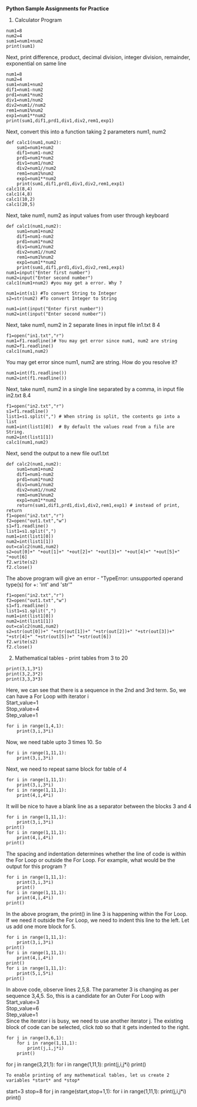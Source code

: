 **Python Sample Assignments for Practice**   

1. Calculator Program
```
num1=8
num2=4
sum1=num1+num2
print(sum1)
```
Next, print difference, product, decimal division, integer division, remainder, exponential on same line
```
num1=8
num2=4
sum1=num1+num2
dif1=num1-num2
prd1=num1*num2
div1=num1/num2
div2=num1//num2
rem1=num1%num2
exp1=num1**num2
print(sum1,dif1,prd1,div1,div2,rem1,exp1)
```
Next, convert this into a function taking 2 parameters num1, num2

```
def calc1(num1,num2):
    sum1=num1+num2
    dif1=num1-num2
    prd1=num1*num2
    div1=num1/num2
    div2=num1//num2
    rem1=num1%num2
    exp1=num1**num2
    print(sum1,dif1,prd1,div1,div2,rem1,exp1)
calc1(8,4)
calc1(4,8)
calc1(10,2)
calc1(20,5)
```
Next, take num1, num2 as input values from user through keyboard
```
def calc1(num1,num2):
    sum1=num1+num2
    dif1=num1-num2
    prd1=num1*num2
    div1=num1/num2
    div2=num1//num2
    rem1=num1%num2
    exp1=num1**num2
    print(sum1,dif1,prd1,div1,div2,rem1,exp1)
num1=input("Enter first number")
num2=input("Enter second number")
calc1(num1+num2) #you may get a error. Why ?
```
```
num1=int(s1) #To convert String to Integer   
s2=str(num2) #To convert Integer to String   
```
```
num1=int(input("Enter first number"))
num2=int(input("Enter second number"))
```
Next, take num1, num2 in 2 separate lines in input file in1.txt 
8
4
```
f1=open("in1.txt","r")
num1=f1.readline()# You may get error since num1, num2 are string
num2=f1.readline()   
calc1(num1,num2)
```
You may get error since num1, num2 are string.  How do you resolve it?
```
num1=int(f1.readline())
num2=int(f1.readline())
```
Next, take num1, num2 in a single line separated by a comma, in input file in2.txt
8.4
```
f1=open("in2.txt","r")
s1=f1.readline()
list1=s1.split(",") # When string is split, the contents go into a list
num1=int(list1[0])  # By default the values read from a file are String.
num2=int(list1[1])
calc1(num1,num2)
```
Next, send the output to a new file out1.txt
```
def calc2(num1,num2):
    sum1=num1+num2
    dif1=num1-num2
    prd1=num1*num2
    div1=num1/num2
    div2=num1//num2
    rem1=num1%num2
    exp1=num1**num2
    return(sum1,dif1,prd1,div1,div2,rem1,exp1) # instead of print, return
f1=open("in2.txt","r")
f2=open("out1.txt","w")
s1=f1.readline()
list1=s1.split(",")
num1=int(list1[0])
num2=int(list1[1])
out=calc2(num1,num2)
s2=out[0]+" "+out[1]+" "+out[2]+" "+out[3]+" "+out[4]+" "+out[5]+" "+out[6]
f2.write(s2)
f2.close()
```
The above program will give an error - "TypeError: unsupported operand type(s) for +: 'int' and 'str'"
```
f1=open("in2.txt","r")
f2=open("out1.txt","w")
s1=f1.readline()
list1=s1.split(",")
num1=int(list1[0])
num2=int(list1[1])
out=calc2(num1,num2)
s2=str(out[0])+" "+str(out[1])+" "+str(out[2])+" "+str(out[3])+" "+str[4]+" "+str(out[5])+" "+str(out[6])
f2.write(s2)
f2.close()
```
2. Mathematical tables - print tables from 3 to 20
```
print(3,1,3*1)
print(3,2,3*2)
print(3,3,3*3)
```
Here, we can see that there is a sequence in the 2nd and 3rd term. So, we can have a For Loop with iterator i   
Start_value=1   
Stop_value=4   
Step_value=1   
```
for i in range(1,4,1):
    print(3,i,3*i)
```
Now, we need table upto 3 times 10.  So
```
for i in range(1,11,1):
    print(3,i,3*i)
```
Next, we need to repeat same block for table of 4
```
for i in range(1,11,1):
    print(3,i,3*i)
for i in range(1,11,1):
    print(4,i,4*i)
```
It will be nice to have a blank line as a separator between the blocks 3 and 4
```
for i in range(1,11,1):
    print(3,i,3*i)
print()
for i in range(1,11,1):
    print(4,i,4*i)
print()
```
The spacing and indentation determines whether the line of code is within the For Loop or outside the For Loop.  For example, what would be the output for this program ?
```
for i in range(1,11,1):
    print(3,i,3*i)
    print()
for i in range(1,11,1):
    print(4,i,4*i)
print()
```
In the above program, the print() in line 3 is happening within the For Loop. If we need it outside the For Loop, we need to indent this line to the left. Let us add one more block for 5.
```
for i in range(1,11,1):
    print(3,i,3*i)
print()
for i in range(1,11,1):
    print(4,i,4*i)
print()
for i in range(1,11,1):
    print(5,i,5*i)
print()
```
In above code, observe lines 2,5,8. The parameter 3 is changing as per sequence 3,4,5. So, this is a candidate for an Outer For Loop with   
Start_value=3   
Stop_value=6   
Step_value=1   
Since the iterator i is busy, we need to use another iterator j. The existing block of code can be selected, click *tab* so that it gets indented to the right.
```
for j in range(3,6,1):
    for i in range(1,11,1):
        print(j,i,j*i)
    print()
```
for j in range(3,21,1):
    for i in range(1,11,1):
        print(j,i,j*i)
    print()
```
To enable printing of any mathematical tables, let us create 2 variables *start* and *stop*   
```
start=3
stop=8
for j in range(start,stop+1,1):
    for i in range(1,11,1):
        print(j,i,j*i)
    print()
```







